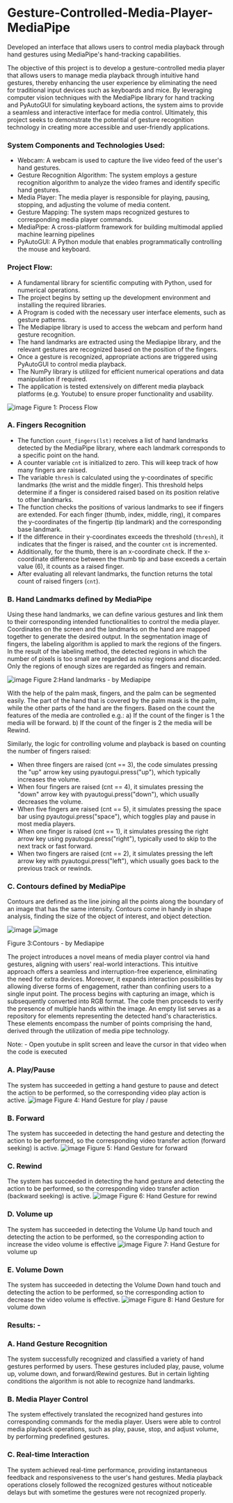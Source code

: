 # Gesture-Controlled-Media-Player-MediaPipe
Developed an interface that allows users to control media playback through hand gestures using MediaPipe's hand-tracking capabilities.

The objective of this project is to develop a gesture-controlled media player that allows users to manage media playback through intuitive hand gestures, thereby enhancing the user experience by eliminating the need for traditional input devices such as keyboards and mice. By leveraging computer vision techniques with the MediaPipe library for hand tracking and PyAutoGUI for simulating keyboard actions, the system aims to provide a seamless and interactive interface for media control. Ultimately, this project seeks to demonstrate the potential of gesture recognition technology in creating more accessible and user-friendly applications.

### System Components and Technologies Used: 
- Webcam: A webcam is used to capture the live video feed of the user's hand gestures.  
- Gesture Recognition Algorithm: The system employs a gesture recognition algorithm to analyze the video frames and identify specific hand gestures.  
- Media Player: The media player is responsible for playing, pausing, stopping, and adjusting the volume of media content.  
- Gesture Mapping: The system maps recognized gestures to corresponding media player commands.  
- MediaPipe: A cross-platform framework for building multimodal applied machine learning pipelines 
- PyAutoGUI: A Python module that enables programmatically controlling the mouse and keyboard.

### Project Flow:  
- A fundamental library for scientific computing with Python, used for numerical operations.  
- The project begins by setting up the development environment and installing the required libraries.  
- A Program is coded with the necessary user interface elements, such as gesture patterns.
- The Mediapipe library is used to access the webcam and perform hand gesture recognition. 
- The hand landmarks are extracted using the Mediapipe library, and the relevant gestures are recognized based on the position of the fingers.  
- Once a gesture is recognized, appropriate actions are triggered using PyAutoGUI to control media playback.  
- The NumPy library is utilized for efficient numerical operations and data manipulation if required.  
- The application is tested extensively on different media playback platforms (e.g. Youtube) to ensure proper functionality and usability.

 ![image](https://github.com/user-attachments/assets/4f519fdc-3e9d-45a3-9a4b-86201cb7c35a)
Figure 1: Process Flow

### A. Fingers Recognition 
- The function `count_fingers(lst)` receives a list of hand landmarks detected by the MediaPipe library, where each landmark corresponds to a specific point on the hand.
- A counter variable `cnt` is initialized to zero. This will keep track of how many fingers are raised.
- The variable `thresh` is calculated using the y-coordinates of specific landmarks (the wrist and the middle finger). This threshold helps determine if a finger is considered raised based on its position relative to other landmarks.
- The function checks the positions of various landmarks to see if fingers are extended. For each finger (thumb, index, middle, ring), it compares the y-coordinates of the fingertip (tip landmark) and the corresponding base landmark.
- If the difference in their y-coordinates exceeds the threshold (`thresh`), it indicates that the finger is raised, and the counter `cnt` is incremented.
- Additionally, for the thumb, there is an x-coordinate check. If the x-coordinate difference between the thumb tip and base exceeds a certain value (6), it counts as a raised finger.
- After evaluating all relevant landmarks, the function returns the total count of raised fingers (`cnt`).


### B. Hand Landmarks defined by MediaPipe 
Using these hand landmarks, we can define various gestures and link them to their corresponding intended functionalities to control the media player. Coordinates on the screen and the landmarks on the hand are mapped together to generate the desired output. 
In the segmentation image of fingers, the labeling algorithm is applied to mark the regions of the fingers. In the result of the labeling method, the detected regions in which the number of pixels is too small are regarded as noisy regions and discarded. Only the regions of enough sizes are regarded as fingers and remain.

![image](https://github.com/user-attachments/assets/89ea61b2-0470-4b80-9553-0b732a174760)
Figure 2:Hand landmarks - by Mediapipe

With the help of the palm mask, fingers, and the palm can be segmented easily. The part of the hand that is covered by the palm mask is the palm, while the other parts of the hand are the fingers. Based on the count the features of the media are controlled 
e.g.: 
a) If the count of the finger is 1 the media will be forward. 
b) If the count of the finger is 2 the media will be Rewind. 
 
Similarly, the logic for controlling volume and playback is based on counting the number of fingers raised:
- When three fingers are raised (cnt == 3), the code simulates pressing the "up" arrow key using pyautogui.press("up"), which typically increases the volume.
- When four fingers are raised (cnt == 4), it simulates pressing the "down" arrow key with pyautogui.press("down"), which usually decreases the volume.
- When five fingers are raised (cnt == 5), it simulates pressing the space bar using pyautogui.press("space"), which toggles play and pause in most media players.
- When one finger is raised (cnt == 1), it simulates pressing the right arrow key using pyautogui.press("right"), typically used to skip to the next track or fast forward.
- When two fingers are raised (cnt == 2), it simulates pressing the left arrow key with pyautogui.press("left"), which usually goes back to the previous track or rewinds.


### C. Contours defined by MediaPipe
Contours are defined as the line joining all the points along the boundary of an image that has the same intensity. Contours come in handy in shape analysis, finding the size of the object of interest, and object detection.

![image](https://github.com/user-attachments/assets/b190aa20-05a3-49ea-a873-11d18c3b0b39)
![image](https://github.com/user-attachments/assets/ab4f28a3-edf5-4fc3-b35b-1264baf5f6dc)

Figure 3:Contours - by Mediapipe

The project introduces a novel means of media player control via hand gestures, aligning with users' real-world interactions. This intuitive approach offers a seamless and interruption-free experience, eliminating the need for extra devices. Moreover, it expands interaction possibilities by allowing diverse forms of engagement, rather than confining users to a single input point. The process begins with capturing an image, which is subsequently converted into RGB format. The code then proceeds to verify the presence of multiple hands within the image. An empty list serves as a repository for elements representing the detected hand's characteristics. These elements encompass the number of points comprising the hand, derived through the utilization of media pipe technology. 

Note: - Open youtube in split screen and leave the cursor in that video when the code is executed

### A. Play/Pause 
The system has succeeded in getting a hand gesture to pause and detect the action to be performed, so the corresponding video play action is active.
![image](https://github.com/user-attachments/assets/db94c088-96c7-4764-989c-2f4c9b6ccc0c)
Figure 4: Hand Gesture for play / pause


### B. Forward 
The system has succeeded in detecting the hand gesture and detecting the action to be performed, so the corresponding video transfer action (forward seeking) is active.
![image](https://github.com/user-attachments/assets/ab60446d-cab6-46eb-baf1-e2cbb6730eee)
Figure 5: Hand Gesture for forward


### C. Rewind 
The system has succeeded in detecting the hand gesture and detecting the action to be performed, so the corresponding video transfer action (backward seeking) is active.
![image](https://github.com/user-attachments/assets/152e3dd4-f769-412d-b800-faf5c32cbcad)
Figure 6: Hand Gesture for rewind



### D. Volume up 
The system has succeeded in detecting the Volume Up hand touch and detecting the action to be performed, so the corresponding action to increase the video volume is effective
![image](https://github.com/user-attachments/assets/99167efb-edaf-4dab-b86f-f873f4fae61c)
Figure 7: Hand Gesture for volume up


### E. Volume Down 
The system has succeeded in detecting the Volume Down hand touch and detecting the action to be performed, so the corresponding action to decrease the video volume is effective.
![image](https://github.com/user-attachments/assets/86fa7d29-3e53-474f-9fd0-20190227b256)
Figure 8: Hand Gesture for volume down



### Results: -
### A. Hand Gesture Recognition 
The system successfully recognized and classified a variety of hand gestures performed by users. These gestures included play, pause, volume up, volume down, and forward/Rewind gestures. But in certain lighting conditions the algorithm is not able to recognize hand landmarks.
 
### B. Media Player Control 
The system effectively translated the recognized hand gestures into corresponding commands for the media player. Users were able to control media playback operations, such as play, pause, stop, and adjust volume, by performing predefined gestures.

### C. Real-time Interaction 
The system achieved real-time performance, providing instantaneous feedback and responsiveness to the user's hand gestures. Media playback operations closely followed the recognized gestures without noticeable delays but with sometime the gestures were not recognized properly.
